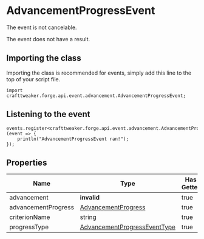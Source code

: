 # AdvancementProgressEvent

The event is not cancelable.

The event does not have a result.

## Importing the class

Importing the class is recommended for events, simply add this line to the top of your script file.
```zenscript
import crafttweaker.forge.api.event.advancement.AdvancementProgressEvent;
```


## Listening to the event

```zenscript
events.register<crafttweaker.forge.api.event.advancement.AdvancementProgressEvent>(event => {
    println("AdvancementProgressEvent ran!");
});
```


## Properties

|        Name         |                                           Type                                            | Has Getter | Has Setter |
|---------------------|-------------------------------------------------------------------------------------------|------------|------------|
| advancement         | **invalid**                                                                               | true       | false      |
| advancementProgress | [AdvancementProgress](/vanilla/api/advancement/AdvancementProgress)                       | true       | false      |
| criterionName       | string                                                                                    | true       | false      |
| progressType        | [AdvancementProgressEventType](/forge/api/event/advancement/AdvancementProgressEventType) | true       | false      |


